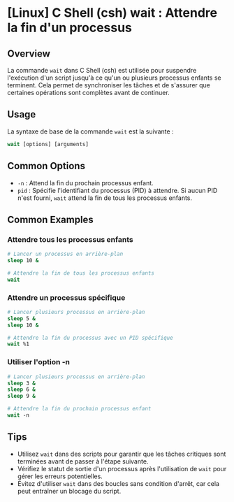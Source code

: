 # [Linux] C Shell (csh) wait : Attendre la fin d'un processus

## Overview
La commande `wait` dans C Shell (csh) est utilisée pour suspendre l'exécution d'un script jusqu'à ce qu'un ou plusieurs processus enfants se terminent. Cela permet de synchroniser les tâches et de s'assurer que certaines opérations sont complètes avant de continuer.

## Usage
La syntaxe de base de la commande `wait` est la suivante :

```csh
wait [options] [arguments]
```

## Common Options
- `-n` : Attend la fin du prochain processus enfant.
- `pid` : Spécifie l'identifiant du processus (PID) à attendre. Si aucun PID n'est fourni, `wait` attend la fin de tous les processus enfants.

## Common Examples

### Attendre tous les processus enfants
```csh
# Lancer un processus en arrière-plan
sleep 10 &

# Attendre la fin de tous les processus enfants
wait
```

### Attendre un processus spécifique
```csh
# Lancer plusieurs processus en arrière-plan
sleep 5 &
sleep 10 &

# Attendre la fin du processus avec un PID spécifique
wait %1
```

### Utiliser l'option -n
```csh
# Lancer plusieurs processus en arrière-plan
sleep 3 &
sleep 6 &
sleep 9 &

# Attendre la fin du prochain processus enfant
wait -n
```

## Tips
- Utilisez `wait` dans des scripts pour garantir que les tâches critiques sont terminées avant de passer à l'étape suivante.
- Vérifiez le statut de sortie d'un processus après l'utilisation de `wait` pour gérer les erreurs potentielles.
- Évitez d'utiliser `wait` dans des boucles sans condition d'arrêt, car cela peut entraîner un blocage du script.
